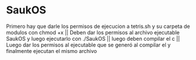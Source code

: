 # SaukOS
Primero hay que darle los permisos de ejecucion a tetris.sh y su carpeta de modulos con chmod +x
|| Deben dar los permisos al archivo ejecutable SaukOS y luego ejecutarlo con ./SaukOS
|| luego deben compilar el c
|| Luego dar los permisos al ejecutable que se generó al compilar el y finalmente ejecutan el mismo archivo
